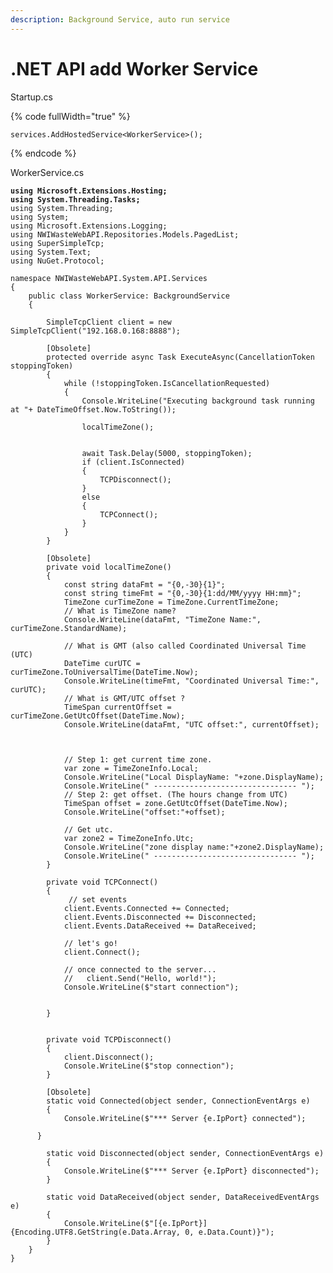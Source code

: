 ```yaml
---
description: Background Service, auto run service
---
```


# .NET API add Worker Service

Startup.cs

{% code fullWidth="true" %}
```
services.AddHostedService<WorkerService>();
```
{% endcode %}

WorkerService.cs

<pre data-full-width="true"><code><strong>using Microsoft.Extensions.Hosting;
</strong><strong>using System.Threading.Tasks;
</strong>using System.Threading;
using System;
using Microsoft.Extensions.Logging;
using NWIWasteWebAPI.Repositories.Models.PagedList;
using SuperSimpleTcp;
using System.Text;
using NuGet.Protocol;

namespace NWIWasteWebAPI.System.API.Services
{
    public class WorkerService: BackgroundService
    {

        SimpleTcpClient client = new SimpleTcpClient("192.168.0.168:8888");

        [Obsolete]
        protected override async Task ExecuteAsync(CancellationToken stoppingToken)
        {
            while (!stoppingToken.IsCancellationRequested)
            {
                Console.WriteLine("Executing background task running at "+ DateTimeOffset.Now.ToString());

                localTimeZone();
 

                await Task.Delay(5000, stoppingToken);
                if (client.IsConnected)
                {
                    TCPDisconnect();
                }
                else
                {
                    TCPConnect();
                }
            }
        }

        [Obsolete]
        private void localTimeZone()
        {
            const string dataFmt = "{0,-30}{1}";
            const string timeFmt = "{0,-30}{1:dd/MM/yyyy HH:mm}";
            TimeZone curTimeZone = TimeZone.CurrentTimeZone;
            // What is TimeZone name?  
            Console.WriteLine(dataFmt, "TimeZone Name:", curTimeZone.StandardName);

            // What is GMT (also called Coordinated Universal Time (UTC)  
            DateTime curUTC = curTimeZone.ToUniversalTime(DateTime.Now);
            Console.WriteLine(timeFmt, "Coordinated Universal Time:", curUTC);
            // What is GMT/UTC offset ?  
            TimeSpan currentOffset = curTimeZone.GetUtcOffset(DateTime.Now);
            Console.WriteLine(dataFmt, "UTC offset:", currentOffset);



            // Step 1: get current time zone.
            var zone = TimeZoneInfo.Local;
            Console.WriteLine("Local DisplayName: "+zone.DisplayName);
            Console.WriteLine(" -------------------------------- ");
            // Step 2: get offset. (The hours change from UTC)
            TimeSpan offset = zone.GetUtcOffset(DateTime.Now);
            Console.WriteLine("offset:"+offset);

            // Get utc.
            var zone2 = TimeZoneInfo.Utc;
            Console.WriteLine("zone display name:"+zone2.DisplayName);
            Console.WriteLine(" -------------------------------- ");
        }

        private void TCPConnect()
        {
             // set events
            client.Events.Connected += Connected;
            client.Events.Disconnected += Disconnected;
            client.Events.DataReceived += DataReceived;

            // let's go!
            client.Connect();

            // once connected to the server...
            //   client.Send("Hello, world!");
            Console.WriteLine($"start connection");

            
        }


        private void TCPDisconnect()
        {
            client.Disconnect();
            Console.WriteLine($"stop connection");
        }

        [Obsolete]
        static void Connected(object sender, ConnectionEventArgs e)
        {
            Console.WriteLine($"*** Server {e.IpPort} connected");

      }

        static void Disconnected(object sender, ConnectionEventArgs e)
        {
            Console.WriteLine($"*** Server {e.IpPort} disconnected");
        }

        static void DataReceived(object sender, DataReceivedEventArgs e)
        {
            Console.WriteLine($"[{e.IpPort}] {Encoding.UTF8.GetString(e.Data.Array, 0, e.Data.Count)}");
        }
    }
}

</code></pre>
